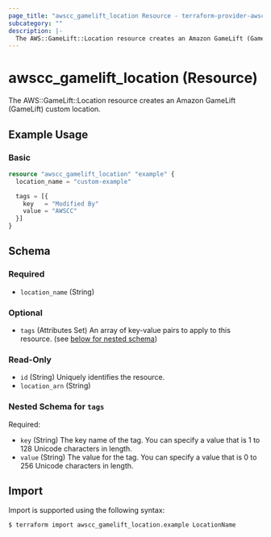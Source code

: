 ```yaml
---
page_title: "awscc_gamelift_location Resource - terraform-provider-awscc"
subcategory: ""
description: |-
  The AWS::GameLift::Location resource creates an Amazon GameLift (GameLift) custom location.
---
```


# awscc_gamelift_location (Resource)

The AWS::GameLift::Location resource creates an Amazon GameLift (GameLift) custom location.

## Example Usage

### Basic

```terraform
resource "awscc_gamelift_location" "example" {
  location_name = "custom-example"

  tags = [{
    key   = "Modified By"
    value = "AWSCC"
  }]
}
```

<!-- schema generated by tfplugindocs -->
## Schema

### Required

- `location_name` (String)

### Optional

- `tags` (Attributes Set) An array of key-value pairs to apply to this resource. (see [below for nested schema](#nestedatt--tags))

### Read-Only

- `id` (String) Uniquely identifies the resource.
- `location_arn` (String)

<a id="nestedatt--tags"></a>
### Nested Schema for `tags`

Required:

- `key` (String) The key name of the tag. You can specify a value that is 1 to 128 Unicode characters in length.
- `value` (String) The value for the tag. You can specify a value that is 0 to 256 Unicode characters in length.

## Import

Import is supported using the following syntax:

```shell
$ terraform import awscc_gamelift_location.example LocationName
```